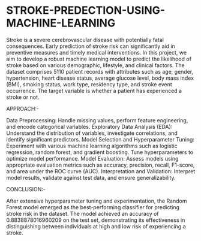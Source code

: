 # STROKE-PREDECTION-USING-MACHINE-LEARNING
Stroke is a severe cerebrovascular disease with potentially fatal consequences. Early prediction of stroke risk can significantly aid in preventive measures and timely medical interventions. In this project, we aim to develop a robust machine learning model to predict the likelihood of stroke based on various demographic, lifestyle, and clinical factors.
The dataset comprises 5110 patient records with attributes such as age, gender, hypertension, heart disease status, average glucose level, body mass index (BMI), smoking status, work type, residency type, and stroke event occurrence. The target variable is whether a patient has experienced a stroke or not.

APPROACH:-

Data Preprocessing: Handle missing values, perform feature engineering, and encode categorical variables.
Exploratory Data Analysis (EDA): Understand the distribution of variables, investigate correlations, and identify significant predictors.
Model Selection and Hyperparameter Tuning: Experiment with various machine learning algorithms such as logistic regression, random forest, and gradient boosting. Tune hyperparameters to optimize model performance.
Model Evaluation: Assess models using appropriate evaluation metrics such as accuracy, precision, recall, F1-score, and area under the ROC curve (AUC).
Interpretation and Validation: Interpret model results, validate against test data, and ensure generalizability.

CONCLUSION:-

After extensive hyperparameter tuning and experimentation, the Random Forest model emerged as the best-performing classifier for predicting stroke risk in the dataset. The model achieved an accuracy of 0.8838878016960209 on the test set, demonstrating its effectiveness in distinguishing between individuals at high and low risk of experiencing a stroke.
